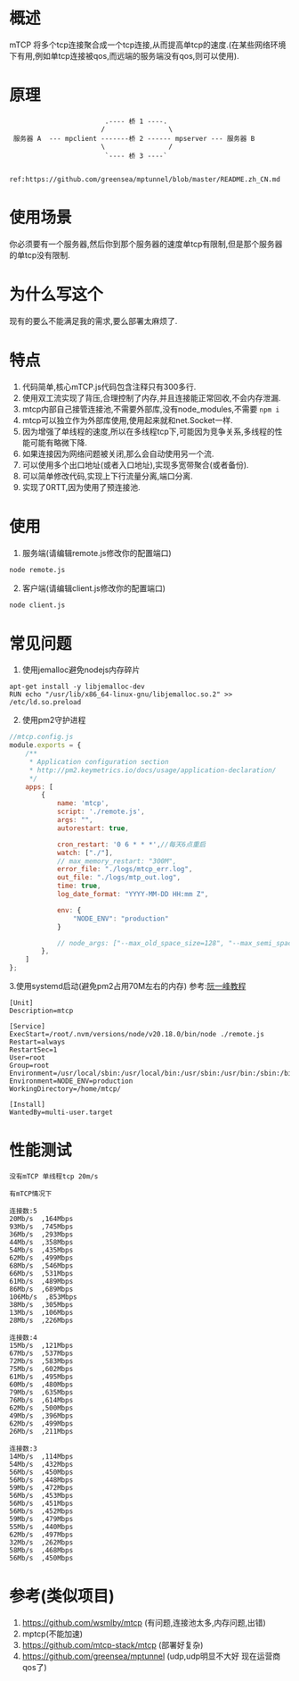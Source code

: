 # 概述
mTCP 将多个tcp连接聚合成一个tcp连接,从而提高单tcp的速度.(在某些网络环境下有用,例如单tcp连接被qos,而远端的服务端没有qos,则可以使用).

# 原理
```
                        .---- 桥 1 ----.
                       /                \
 服务器 A  --- mpclient -------桥 2 ------ mpserver --- 服务器 B
                       \                /
                        `---- 桥 3 ----`


ref:https://github.com/greensea/mptunnel/blob/master/README.zh_CN.md
```

# 使用场景
你必须要有一个服务器,然后你到那个服务器的速度单tcp有限制,但是那个服务器的单tcp没有限制.

# 为什么写这个
现有的要么不能满足我的需求,要么部署太麻烦了.

# 特点
1. 代码简单,核心mTCP.js代码包含注释只有300多行.
2. 使用双工流实现了背压,合理控制了内存,并且连接能正常回收,不会内存泄漏.
3. mtcp内部自己接管连接池,不需要外部库,没有node_modules,不需要 `npm i`
4. mtcp可以独立作为外部库使用,使用起来就和net.Socket一样.
5. 因为增强了单线程的速度,所以在多线程tcp下,可能因为竞争关系,多线程的性能可能有略微下降.
6. 如果连接因为网络问题被关闭,那么会自动使用另一个流.
7. 可以使用多个出口地址(或者入口地址),实现多宽带聚合(或者备份).
8. 可以简单修改代码,实现上下行流量分离,端口分离.
9. 实现了0RTT,因为使用了预连接池.


# 使用
1. 服务端(请编辑remote.js修改你的配置端口)
```bash
node remote.js
```

2. 客户端(请编辑client.js修改你的配置端口)
```bash
node client.js
```

# 常见问题
1. 使用jemalloc避免nodejs内存碎片
```
apt-get install -y libjemalloc-dev
RUN echo "/usr/lib/x86_64-linux-gnu/libjemalloc.so.2" >> /etc/ld.so.preload
```

2. 使用pm2守护进程
```javascript
//mtcp.config.js
module.exports = {
    /**
     * Application configuration section
     * http://pm2.keymetrics.io/docs/usage/application-declaration/
     */
    apps: [
        {
            name: 'mtcp',
            script: './remote.js',
            args: "",
            autorestart: true,

            cron_restart: '0 6 * * *',//每天6点重启
            watch: ["./"],
            // max_memory_restart: "300M",
            error_file: "./logs/mtcp_err.log",
            out_file: "./logs/mtp_out.log",
            time: true,
            log_date_format: "YYYY-MM-DD HH:mm Z",

            env: {
                "NODE_ENV": "production"
            }

            // node_args: ["--max_old_space_size=128", "--max_semi_space_size=4"],
        },
    ]
};

```

3.使用systemd启动(避免pm2占用70M左右的内存)
参考:[阮一峰教程](https://www.ruanyifeng.com/blog/2016/03/node-systemd-tutorial.html)
```
[Unit]
Description=mtcp

[Service]
ExecStart=/root/.nvm/versions/node/v20.18.0/bin/node ./remote.js
Restart=always
RestartSec=1
User=root
Group=root
Environment=/usr/local/sbin:/usr/local/bin:/usr/sbin:/usr/bin:/sbin:/bin
Environment=NODE_ENV=production
WorkingDirectory=/home/mtcp/

[Install]
WantedBy=multi-user.target
```

# 性能测试
```
没有mTCP 单线程tcp 20m/s

有mTCP情况下

连接数:5
20Mb/s  ,164Mbps
93Mb/s  ,745Mbps
36Mb/s  ,293Mbps
44Mb/s  ,358Mbps
54Mb/s  ,435Mbps
62Mb/s  ,499Mbps
68Mb/s  ,546Mbps
66Mb/s  ,531Mbps
61Mb/s  ,489Mbps
86Mb/s  ,689Mbps
106Mb/s  ,853Mbps
38Mb/s  ,305Mbps
13Mb/s  ,106Mbps
28Mb/s  ,226Mbps

连接数:4
15Mb/s  ,121Mbps
67Mb/s  ,537Mbps
72Mb/s  ,583Mbps
75Mb/s  ,602Mbps
61Mb/s  ,495Mbps
60Mb/s  ,480Mbps
79Mb/s  ,635Mbps
76Mb/s  ,614Mbps
62Mb/s  ,500Mbps
49Mb/s  ,396Mbps
62Mb/s  ,499Mbps
26Mb/s  ,211Mbps

连接数:3
14Mb/s  ,114Mbps
54Mb/s  ,432Mbps
56Mb/s  ,450Mbps
56Mb/s  ,448Mbps
59Mb/s  ,472Mbps
56Mb/s  ,453Mbps
56Mb/s  ,451Mbps
56Mb/s  ,452Mbps
59Mb/s  ,479Mbps
55Mb/s  ,440Mbps
62Mb/s  ,497Mbps
32Mb/s  ,262Mbps
58Mb/s  ,468Mbps
56Mb/s  ,450Mbps
```

# 参考(类似项目)
1. https://github.com/wsmlby/mtcp    (有问题,连接池太多,内存问题,出错)
2. mptcp(不能加速)
3. https://github.com/mtcp-stack/mtcp (部署好复杂)
4. https://github.com/greensea/mptunnel (udp,udp明显不大好 现在运营商qos了)
